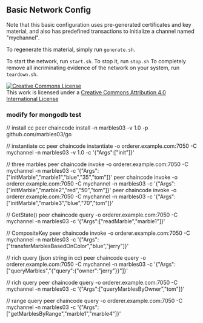 ## Basic Network Config

Note that this basic configuration uses pre-generated certificates and
key material, and also has predefined transactions to initialize a 
channel named "mychannel".

To regenerate this material, simply run ``generate.sh``.

To start the network, run ``start.sh``.
To stop it, run ``stop.sh``
To completely remove all incriminating evidence of the network
on your system, run ``teardown.sh``.

<a rel="license" href="http://creativecommons.org/licenses/by/4.0/"><img alt="Creative Commons License" style="border-width:0" src="https://i.creativecommons.org/l/by/4.0/88x31.png" /></a><br />This work is licensed under a <a rel="license" href="http://creativecommons.org/licenses/by/4.0/">Creative Commons Attribution 4.0 International License</a>


### modify for mongodb test
// install cc
peer chaincode install -n marbles03 -v 1.0 -p github.com/marbles03/go

// instantiate cc
peer chaincode instantiate -o orderer.example.com:7050 -C mychannel -n marbles03 -v 1.0 -c '{"Args":["init"]}'

// three marbles
peer chaincode invoke -o orderer.example.com:7050   -C mychannel  -n marbles03 -c '{"Args":["initMarble","marble1","blue","35","tom"]}'
peer chaincode invoke -o orderer.example.com:7050   -C mychannel  -n marbles03  -c '{"Args":["initMarble","marble2","red","50","tom"]}'
peer chaincode invoke -o orderer.example.com:7050   -C mychannel  -n marbles03 -c '{"Args":["initMarble","marble3","blue","70","tom"]}'

// GetState()
peer chaincode query -o orderer.example.com:7050   -C mychannel  -n marbles03 -c '{"Args":["readMarble","marble1"]}'

// CompositeKey
peer chaincode invoke -o orderer.example.com:7050   -C mychannel  -n marbles03 -c '{"Args":["transferMarblesBasedOnColor","blue","jerry"]}'

// rich query (json string in cc)
peer chaincode query -o orderer.example.com:7050   -C mychannel  -n marbles03  -c '{"Args":["queryMarbles","{\"query\":{\"owner\":\"jerry\"}}"]}'

// rich query
peer chaincode query -o orderer.example.com:7050   -C mychannel  -n marbles03 -c '{"Args":["queryMarblesByOwner","tom"]}'

// range query
peer chaincode query -o orderer.example.com:7050   -C mychannel  -n marbles03 -c '{"Args":["getMarblesByRange","marble1","marble4"]}'